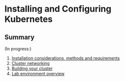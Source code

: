 # Installing and Configuring Kubernetes

## Summary

(In progress:)

1. [Installation considerations, methods and requirements](01installationConsiderationsMethodsReqs.md)
2. [Cluster networking](02ClusterNetworking.MD)
3. [Building your cluster](03buildingYourCluster.md)
4. [Lab environment overview](04labEnvOverview.md)